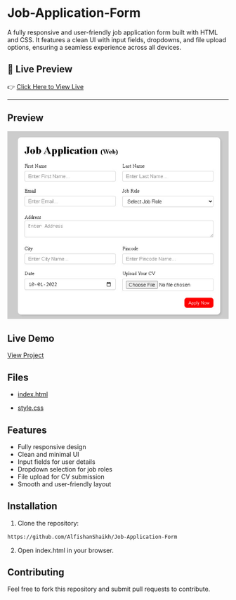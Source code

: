 
# Job-Application-Form

A fully responsive and user-friendly job application form built with HTML and CSS. It features a clean UI with input fields, dropdowns, and file upload options, ensuring a seamless experience across all devices.

## 🔗 Live Preview

👉 [Click Here to View Live](https://alfishanshaikh.github.io/Job-Application-Form/) 

---

## Preview

![screenshot](https://github.com/AlfishanShaikh/Job-Application-Form/blob/c1310a291f409302babdfcafbb39561a4f2b1af1/Job-Application-Form.jpg)

## Live Demo

[View Project](https://github.com/AlfishanShaikh/Job-Application-Form)

## Files

- [index.html](https://github.com/AlfishanShaikh/Job-Application-Form/blob/main/index.html)

- [style.css](https://github.com/AlfishanShaikh/Job-Application-Form/blob/main/style.css)

## Features

- Fully responsive design
- Clean and minimal UI
- Input fields for user details
- Dropdown selection for job roles
- File upload for CV submission
- Smooth and user-friendly layout


## Installation

1. Clone the repository:

```bash
https://github.com/AlfishanShaikh/Job-Application-Form
```
2. Open index.html in your browser.

## Contributing

Feel free to fork this repository and submit pull requests to contribute.
    
